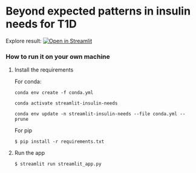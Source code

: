 # Beyond expected patterns in insulin needs for T1D
Explore result:
[![Open in Streamlit](https://static.streamlit.io/badges/streamlit_badge_black_white.svg)](https://insulin-need-patterns.streamlit.app/)


### How to run it on your own machine

1. Install the requirements

   For conda:
   ```
   conda env create -f conda.yml
   ```
   ```
   conda activate streamlit-insulin-needs
   ```
   ```
   conda env update -n streamlit-insulin-needs --file conda.yml --prune
   ```

   For pip 
   ``` 
   $ pip install -r requirements.txt
   ```


2. Run the app

   ```
   $ streamlit run streamlit_app.py
   ```
